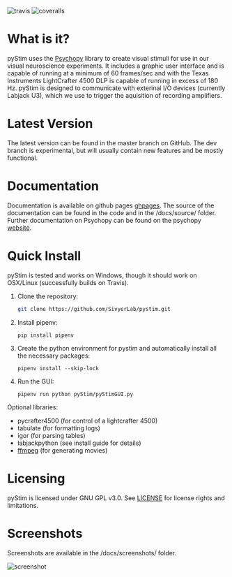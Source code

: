 ![travis] ![coveralls]

What is it?
===========

pyStim uses the [Psychopy] library to create visual stimuli for use in
our visual neuroscience experiments. It includes a graphic user
interface and is capable of running at a minimum of 60 frames/sec and
with the Texas Instruments LightCrafter 4500 DLP is capable of running
in excess of 180 Hz. pyStim is designed to communicate with exterinal
I/O devices (currently Labjack U3), which we use to trigger the
aquisition of recording amplifiers.

Latest Version
==============

The latest version can be found in the master branch on GitHub. The dev
branch is experimental, but will usually contain new features and be
mostly functional.

Documentation
=============

Documentation is available on github pages [ghpages]. The source of the
documentation can be found in the code and in the /docs/source/ folder.
Further documentation on Psychopy can be found on the psychopy
[website][Psychopy].

Quick Install
=============

pyStim is tested and works on Windows, though it should work on
OSX/Linux (successfully builds on Travis).

1.  Clone the repository:

	```bash
	git clone https://github.com/SivyerLab/pystim.git
	```

2.  Install pipenv:

	```
	pip install pipenv
	```

3.  Create the python environment for pystim and automatically install
    all the necessary packages:

	```
    pipenv install --skip-lock
	```

4.  Run the GUI:

	```
	pipenv run python pyStim/pyStimGUI.py
	```

Optional libraries:

-   pycrafter4500 (for control of a lightcrafter 4500)
-   tabulate (for formatting logs)
-   igor (for parsing tables)
-   labjackpython (see install guide for details)
-   [ffmpeg] (for generating movies)

Licensing
=========

pyStim is licensed under GNU GPL v3.0. See [LICENSE] for license rights and
limitations.

Screenshots
===========

Screenshots are available in the /docs/screenshots/ folder.

![screenshot]

  [travis]: https://travis-ci.org/SivyerLab/pystim.svg?branch=master
  [coveralls]: https://coveralls.io/repos/github/SivyerLab/pystim/badge.svg?branch=master
  [Psychopy]: http://www.psychopy.org
  [ghpages]: https://sivyerlab.github.io/pystim/
  [ffmpeg]: https://www.ffmpeg.org/
  [LICENSE]: http://www.gnu.org/copyleft/gpl.html
  [screenshot]: https://raw.githubusercontent.com/SivyerLab/pystim/master/docs/screenshots/screens.gif